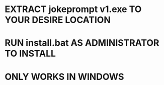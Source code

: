 # EXTRACT jokeprompt v1.exe TO YOUR DESIRE LOCATION
# RUN install.bat AS ADMINISTRATOR TO INSTALL
# ONLY WORKS IN WINDOWS 

